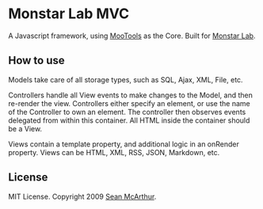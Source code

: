 Monstar Lab MVC
===========

A Javascript framework, using [MooTools](http://mootools.net) as the Core. Built for [Monstar Lab](http://monstarlab.com).

How to use
----------

Models take care of all storage types, such as SQL, Ajax, XML, File, etc.

Controllers handle all View events to make changes to the Model, and then re-render the view. Controllers either specify an element, or use the name of the Controller to own an element. The controller then observes events delegated from within this container. All HTML inside the container should be a View.

Views contain a template property, and additional logic in an onRender property. Views can be HTML, XML, RSS, JSON, Markdown, etc.
	

License
-------

MIT License. Copyright 2009 [Sean McArthur](http://monstarlab.com).